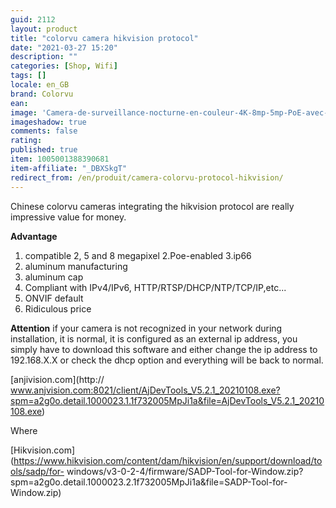 ```yaml
---
guid: 2112
layout: product 
title: "colorvu camera hikvision protocol"
date: "2021-03-27 15:20"
description: ""
categories: [Shop, Wifi]
tags: []
locale: en_GB
brand: Colorvu
ean: 
image: 'Camera-de-surveillance-nocturne-en-couleur-4K-8mp-5mp-PoE-avec-microphone-integre-protocole.jpg'
imageshadow: true
comments: false
rating:  
published: true
item: 1005001388390681
item-affiliate: "_DBXSkgT"
redirect_from: /en/produit/camera-colorvu-protocol-hikvision/
---
```


Chinese colorvu cameras integrating the hikvision protocol are really impressive value for money.

**Advantage**

1. compatible 2, 5 and 8 megapixel
2.Poe-enabled
3.ip66
4. aluminum manufacturing
5. aluminum cap
6. Compliant with IPv4/IPv6, HTTP/RTSP/DHCP/NTP/TCP/IP,etc...
7. ONVIF default
8. Ridiculous price

**Attention** if your camera is not recognized in your network during installation, it is normal, it is configured as an external ip address, you simply have to download this software and either change the ip address to 192.168.X.X or check the dhcp option and everything will be back to normal.

[anjivision.com](http:// www.anjvision.com:8021/client/AjDevTools_V5.2.1_20210108.exe?spm=a2g0o.detail.1000023.1.1f732005MpJi1a&file=AjDevTools_V5.2.1_20210108.exe)

Where

[Hikvision.com](https://www.hikvision.com/content/dam/hikvision/en/support/download/tools/sadp/for- windows/v3-0-2-4/firmware/SADP-Tool-for-Window.zip?spm=a2g0o.detail.1000023.2.1f732005MpJi1a&file=SADP-Tool-for-Window.zip)

